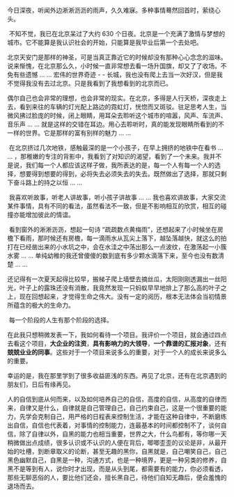 ​	今日深夜，听闻外边淅淅沥沥的雨声，久久难寐。多种事情蓦然回首时，萦绕心头。

​	不知不觉，我已在北京呆过了大约 630 个日夜。北京是一个充满了激情与梦想的城市。它不能算是我认识社会的开始，只能算是我毕业后第一个去处吧。

​	北京天安门是那样的神圣，可是当真正靠近它的时候却没有那种心心念念的滋味。说来惭愧，在北京那么久，小时候一直非常想去看一场升国旗，却又了了收场。不免有些遗憾 ... ... 宏伟的世界奇迹  - - 长城，我也没有爬上去当一次好汉，但是我不觉得我没有去过北京。只是我看到了我想看到的北京而已。

​	偶尔自己也会非常的理想，也会非常的现实。在北京，多得是人行天桥，深夜走上去，看到来往的车辆的灯光配上路边的霓虹灯，恍惚而又斑驳。驻足思考人生，当微风拂过脸庞的时候，闭上眼睛，用耳朵去聆听这个城市的喧嚣，风声、车流声、音乐声 ... ... 就是这样的交错在耳边。用心去聆听时，真的能发现眼睛所看到的不一样的世界。它是那样的富有别样的魅力 ... ... 

​	在北京挤过几次地铁，感触最深的是一个小孩子，在早上拥挤的地铁中在看书 ... ... ，那稚嫩的专注的背影中，我看到了对知识的渴望，看到了一个未来。我并不是说，我们每一个人都应该这样子做，我所表达的是，每一个人有每一个人的选择，想要得到想要的得到，必将失去必须失去的失去。既然做出了选择，那就只剩下奋斗路上的持之以恒 ... ... 

​	我喜欢听故事，听老人讲故事，听小孩子讲故事 ... ...  我也喜欢讲故事，大家交流某件事情，具有不同的看法，虽然看法不一致，但是不影响相互的欣赏，相互的碰撞亦能增加彼此的情谊。

​	看到窗外的淅淅沥沥，想起一句诗 “疏疏数点黄梅雨”，还想起来了小时候坐在房檐下看雨，那时候还有房檐，每一滴雨水从瓦尖上落下，越坠落越快，就这么的拍打在已经凿出来的小水坑之中，会在水洼之中荡出那么一点波纹，在激荡起一小簇水雾 ... ... 单纯幼稚的我还曾傻傻的数到底有多少颗水滴落下来，至今也没有数清楚 ... ... 

​	还记得有一次夏天起得比较早，搬梯子爬上墙壁去摘丝瓜，太阳刚刚透漏出一丝阳光，叶子上的露珠还没有消散，我竟然发现一只蚂蚁早早地排上了那么高的叶子之上，现在回想起来，才觉得生命之伟大。没有一定的阅历，根本无法体会当初情景所蕴含的极大的生命力。

​	每一个阶段的人生有那个阶段的选择。

​	在此我只想稍微发表一下，我如何看待一个项目。我评价一个项目，就会通过四点去看这个项目，**大企业的注资**，**具有影响力的大领导**，**一个靠谱的汇报对象**，还有**兢兢业业的同事**。这些对于一个项目来说多么的重要，对于一个人的成长来说多么的重要。

​	幸运的是，我在那里学到了很多收益匪浅的东西。再见了北京，还有在北京遇到的朋友们，日后有缘再见。

​	人的自信到底从何而来，以及如何培养自己的自信，高度的自信，从高度的自律而来，自律又是什么，自律就是自己管理自己，自己约束自己，这是一个很重要的能力，先学会克制自己，用严格的日程表来控制生活，才能在这种自律中，不断磨练出自信，自信也代表着，对事情的控制能力，连最基本的时间都控制不了，谈何自信，除了自律以外，自黑的能力也相当重要，世界之大，什么鸟都有，等你哪一天稍微做出点成绩，很多认识或不认识的人便在背后，唧唧歪歪的议论是非，从最开始的吐槽，到断章取义的论断，甚至无趣的黑你，自黑就是，自己嘲笑自己，自己黑色幽默自己，自黑是一种，沟通方式，也是一种境界，更是一种另类的修养，自黑不是等到有人，说你时才出现，而是从头到尾，都需要有的能力，你必须看透，那些无聊恶俗的人，要比他们还会，擅长黑自己，待他们自知无趣后，便会羞愧的退场而去。
